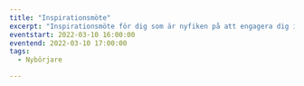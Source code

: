 ```yaml
---
title: "Inspirationsmöte"
excerpt: "Inspirationsmöte för dig som är nyfiken på att engagera dig i FLL."
eventstart: 2022-03-10 16:00:00
eventend: 2022-03-10 17:00:00
tags:
  - Nybörjare

---
```


